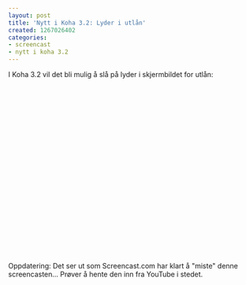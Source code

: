 ```yaml
---
layout: post
title: 'Nytt i Koha 3.2: Lyder i utlån'
created: 1267026402
categories:
- screencast
- nytt i koha 3.2
---
```

<p>I Koha 3.2 vil det bli mulig å slå på lyder i skjermbildet for utlån:</p>

<object width="425" height="344"><param name="movie" value="http://www.youtube.com/v/bq_izgc21nY&hl=en_US&fs=1&"></param><param name="allowFullScreen" value="true"></param><param name="allowscriptaccess" value="always"></param><embed src="http://www.youtube.com/v/bq_izgc21nY&hl=en_US&fs=1&" type="application/x-shockwave-flash" allowscriptaccess="always" allowfullscreen="true" width="425" height="344"></embed></object>

<p>Oppdatering: Det ser ut som Screencast.com har klart å "miste" denne screencasten... Prøver å hente den inn fra YouTube i stedet.</p>
